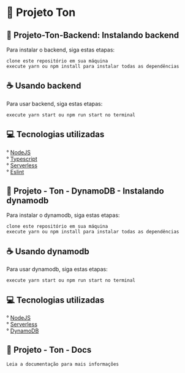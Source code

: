 # 💯 Projeto Ton

## 🚀 Projeto-Ton-Backend: Instalando backend

Para instalar o backend, siga estas etapas:

```
clone este repositório em sua máquina
execute yarn ou npm install para instalar todas as dependências
```

## ☕ Usando backend

Para usar backend, siga estas etapas:

```
execute yarn start ou npm run start no terminal
```

## 💻 Tecnologias utilizadas

° [NodeJS](https://nodejs.org/en/)<br/>
° [Typescript](https://typescriptlang.org/)<br/>
° [Serverless](https://www.serverless.com/)<br/>
° [Eslint](https://eslint.org/)

## 🚀 Projeto - Ton - DynamoDB - Instalando dynamodb

Para instalar o dynamodb, siga estas etapas:

```
clone este repositório em sua máquina
execute yarn ou npm install para instalar todas as dependências
```

## ☕ Usando dynamodb

Para usar dynamodb, siga estas etapas:

```
execute yarn start ou npm run start no terminal
```

## 💻 Tecnologias utilizadas

° [NodeJS](https://nodejs.org/en/)<br/>
° [Serverless](https://www.serverless.com/)<br/>
° [DynamoDB](https://aws.amazon.com/pt/dynamodb/)<br/>


## 🚀 Projeto - Ton - Docs

```
Leia a documentação para mais informações
```
